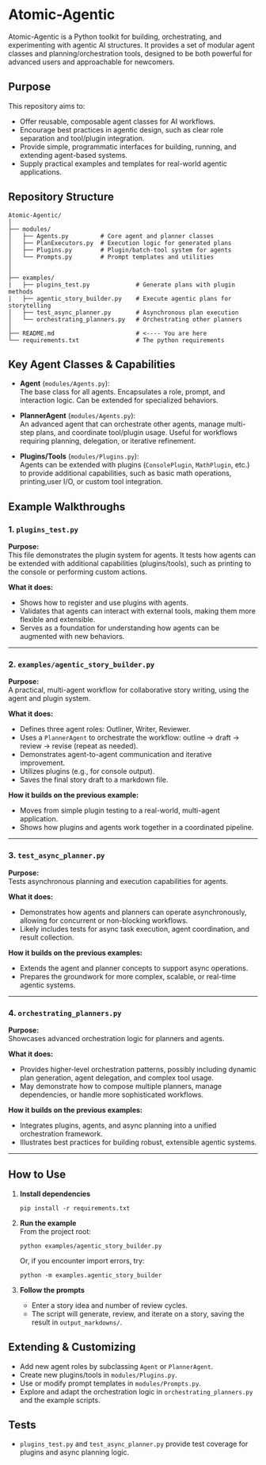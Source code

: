 # Atomic-Agentic

Atomic-Agentic is a Python toolkit for building, orchestrating, and experimenting with agentic AI structures. It provides a set of modular agent classes and planning/orchestration tools, designed to be both powerful for advanced users and approachable for newcomers.

## Purpose

This repository aims to:
- Offer reusable, composable agent classes for AI workflows.
- Encourage best practices in agentic design, such as clear role separation and tool/plugin integration.
- Provide simple, programmatic interfaces for building, running, and extending agent-based systems.
- Supply practical examples and templates for real-world agentic applications.

## Repository Structure

```
Atomic-Agentic/
│
├── modules/
│   ├── Agents.py         # Core agent and planner classes
│   ├── PlanExecutors.py  # Execution logic for generated plans
│   ├── Plugins.py        # Plugin/batch-tool system for agents
│   └── Prompts.py        # Prompt templates and utilities
│
│
├── examples/
|   ├── plugins_test.py             # Generate plans with plugin methods
|   ├── agentic_story_builder.py    # Execute agentic plans for storytelling
│   ├── test_async_planner.py       # Asynchronous plan execution 
│   └── orchestrating_planners.py   # Orchestrating other planners
│
├── README.md                       # <---- You are here
└── requirements.txt                # The python requirements
```

## Key Agent Classes & Capabilities

- **Agent** (`modules/Agents.py`):  
  The base class for all agents. Encapsulates a role, prompt, and interaction logic. Can be extended for specialized behaviors.

- **PlannerAgent** (`modules/Agents.py`):  
  An advanced agent that can orchestrate other agents, manage multi-step plans, and coordinate tool/plugin usage. Useful for workflows requiring planning, delegation, or iterative refinement.

- **Plugins/Tools** (`modules/Plugins.py`):  
  Agents can be extended with plugins (`ConsolePlugin`, `MathPlugin`, etc.) to provide additional capabilities, such as basic math operations, printing,user I/O, or custom tool integration.

## Example Walkthroughs

### 1. `plugins_test.py`
**Purpose:**  
This file demonstrates the plugin system for agents. It tests how agents can be extended with additional capabilities (plugins/tools), such as printing to the console or performing custom actions.

**What it does:**
- Shows how to register and use plugins with agents.
- Validates that agents can interact with external tools, making them more flexible and extensible.
- Serves as a foundation for understanding how agents can be augmented with new behaviors.

---

### 2. `examples/agentic_story_builder.py`
**Purpose:**  
A practical, multi-agent workflow for collaborative story writing, using the agent and plugin system.

**What it does:**
- Defines three agent roles: Outliner, Writer, Reviewer.
- Uses a `PlannerAgent` to orchestrate the workflow: outline → draft → review → revise (repeat as needed).
- Demonstrates agent-to-agent communication and iterative improvement.
- Utilizes plugins (e.g., for console output).
- Saves the final story draft to a markdown file.

**How it builds on the previous example:**
- Moves from simple plugin testing to a real-world, multi-agent application.
- Shows how plugins and agents work together in a coordinated pipeline.

---

### 3. `test_async_planner.py`
**Purpose:**  
Tests asynchronous planning and execution capabilities for agents.

**What it does:**
- Demonstrates how agents and planners can operate asynchronously, allowing for concurrent or non-blocking workflows.
- Likely includes tests for async task execution, agent coordination, and result collection.

**How it builds on the previous examples:**
- Extends the agent and planner concepts to support async operations.
- Prepares the groundwork for more complex, scalable, or real-time agentic systems.

---

### 4. `orchestrating_planners.py`
**Purpose:**  
Showcases advanced orchestration logic for planners and agents.

**What it does:**
- Provides higher-level orchestration patterns, possibly including dynamic plan generation, agent delegation, and complex tool usage.
- May demonstrate how to compose multiple planners, manage dependencies, or handle more sophisticated workflows.

**How it builds on the previous examples:**
- Integrates plugins, agents, and async planning into a unified orchestration framework.
- Illustrates best practices for building robust, extensible agentic systems.

---

## How to Use

1. **Install dependencies**  
   ```
   pip install -r requirements.txt
   ```

2. **Run the example**  
   From the project root:
   ```
   python examples/agentic_story_builder.py
   ```
   Or, if you encounter import errors, try:
   ```
   python -m examples.agentic_story_builder
   ```

3. **Follow the prompts**  
   - Enter a story idea and number of review cycles.
   - The script will generate, review, and iterate on a story, saving the result in `output_markdowns/`.

## Extending & Customizing

- Add new agent roles by subclassing `Agent` or `PlannerAgent`.
- Create new plugins/tools in `modules/Plugins.py`.
- Use or modify prompt templates in `modules/Prompts.py`.
- Explore and adapt the orchestration logic in `orchestrating_planners.py` and the example scripts.

## Tests

- `plugins_test.py` and `test_async_planner.py` provide test coverage for plugins and async planning logic.